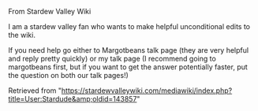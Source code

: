 From Stardew Valley Wiki

I am a stardew valley fan who wants to make helpful unconditional edits to the wiki.

If you need help go either to Margotbeans talk page (they are very helpful and reply pretty quickly) or my talk page (I recommend going to margotbeans first, but if you want to get the answer potentially faster, put the question on both our talk pages!)

Retrieved from "https://stardewvalleywiki.com/mediawiki/index.php?title=User:Stardude&amp;oldid=143857"